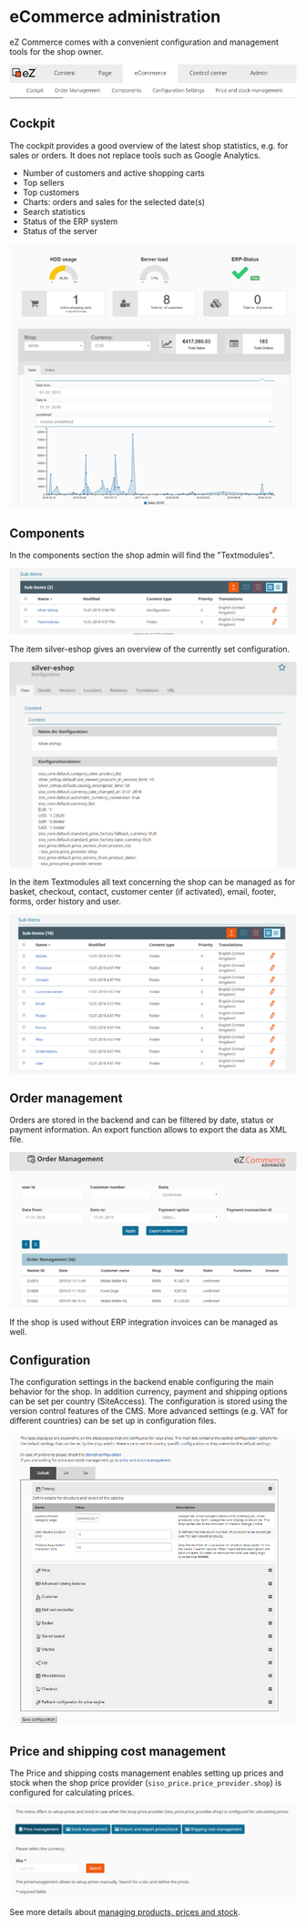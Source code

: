 # eCommerce administration

eZ Commerce comes with a convenient configuration and management tools for the shop owner.

![](img/Backend.png)

## Cockpit

The cockpit provides a good overview of the latest shop statistics, e.g. for sales or orders. It does not replace tools such as Google Analytics.

- Number of customers and active shopping carts
- Top sellers
- Top customers
- Charts: orders and sales for the selected date(s)
- Search statistics
- Status of the ERP system
- Status of the server

![](img/Cockpit.png)

## Components

In the components section the shop admin will find the "Textmodules".

![](img/Components_subitems.png)

The item silver-eshop gives an overview of the currently set configuration.

![](img/Components_silvereshop.png)

In the item Textmodules all text concerning the shop can be managed as for basket, checkout, contact, customer center (if activated), email, footer, forms, order history and user.

![](img/Components_Textmoduls.png)

## Order management

Orders are stored in the backend and can be filtered by date, status or payment information. An export function allows to export the data as XML file.

![](img/Order_Management.png)

If the shop is used without ERP integration invoices can be managed as well.

## Configuration

The configuration settings in the backend enable configuring the main behavior for the shop. In addition currency, payment and shipping options can be set per country (SiteAccess). The configuration is stored using the version control features of the CMS. More advanced settings (e.g. VAT for different countries) can be set up in configuration files.

![](img/Configuration_settings.png)

## Price and shipping cost management

The Price and shipping costs management enables setting up prices and stock when the shop price provider (`siso_price.price_provider.shop`) is configured for calculating prices.

![](img/Product_price_management.png)

See more details about [managing products, prices and stock](manage_products_prices_and_stock.md).
